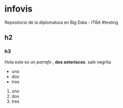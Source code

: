 # infovis
Repositorio de la diplomatura en Big Data - ITBA
#testing
## h2

### h3

Hola este es un *parrafo* , **dos asteriscos**. sale negrita

* uno
* dos
* tres

1. uno
2. dos
3. tres

